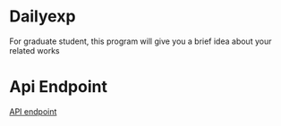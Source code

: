 # Dailyexp
For graduate student, this program will give you a brief idea about your related works

# Api Endpoint
[API endpoint](/backend/app/docs/api_endpoints.md)
